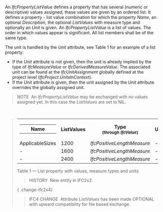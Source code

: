﻿An _IfcPropertyListValue_ defines a property that has several (numeric or descriptive) values assigned, these values are given by an ordered list. It defines a property - list value combination for which the property _Name_, an optional _Description_, the optional _ListValues_ with measure type and optionally an _Unit_ is given. An _IfcPropertyListValue_ is a list of values. The order in which values appear is significant. All list members shall be of the same type.

The unit is handled by the _Unit_ attribute, see Table 1 for an example of a list property:

* If the _Unit_ attribute is not given, then the unit is already implied by the type of _IfcMeasureValue_ or _IfcDerivedMeasureValue_. The associated unit can be found at the _IfcUnitAssignment_ globally defined at the project level (_IfcProject.UnitsInContext_). 
* If the _Unit_ attribute is given, then the unit assigned by the _Unit_ attribute overrides the globally assigned unit. 

> NOTE&nbsp; An _IfcPropertyListValue_ may be exchanged with no values assigned yet. In this case the _ListValues_ are set to NIL.

&nbsp;

> <table>
 <tr>
  <td>
   <table class="gridtable">
    <tr valign="top">
     <th width="15%">Name</th></tr></table></td>
     <th width="30%">ListValues
     </th><th width="25%">Type<br><span style="font-size:smaller">(through <em>IfcValue</em>)</span>
     </th><th width="30%">Unit
    </th></tr>
    <tr>
     <td width="15%">ApplicableSizes</td>
     <td width="30%">1200</td>
     <td width="25%"><em>IfcPositiveLengthMeasure</em></td>
     <td width="30%">-</td>
    </tr>
    <tr>
     <td width="15%">-</td>
     <td width="30%">1600</td>
     <td width="25%"><em>IfcPositiveLengthMeasure</em></td>
     <td width="30%">-</td>
    </tr>
    <tr>
     <td width="15%">-</td>
     <td width="30%">2400</td>
     <td width="25%"><em>IfcPositiveLengthMeasure</em></td>
     <td width="30%">-</td>
    </tr>
   </table>

<tr>
  <td><p class="table">Table 1 &mdash; List property with values, measure types and units</p></td>
 </tr>

> HISTORY&nbsp; New entity in IFC2x2.

{ .change-ifc2x4}
> IFC4 CHANGE&nbsp; Attribute _ListValues_ has been made OPTIONAL with upward compatibility for file based exchange.